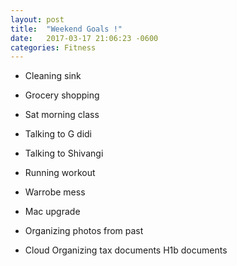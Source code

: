 ```yaml
---
layout: post
title:  "Weekend Goals !"
date:   2017-03-17 21:06:23 -0600
categories: Fitness
---
```



* Cleaning sink
* Grocery shopping

* Sat morning class
* Talking to G didi
* Talking to Shivangi


* Running workout
* Warrobe mess


* Mac upgrade
* Organizing photos from past

* Cloud Organizing
  tax documents
  H1b documents
